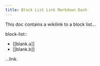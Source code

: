 ```yaml
---
title: Block List Link Markdown Dash
---
```

This doc contains a wikilink to a block list...

block-list::
- [[blank.a]]
- [[blank.b]]

...link.
